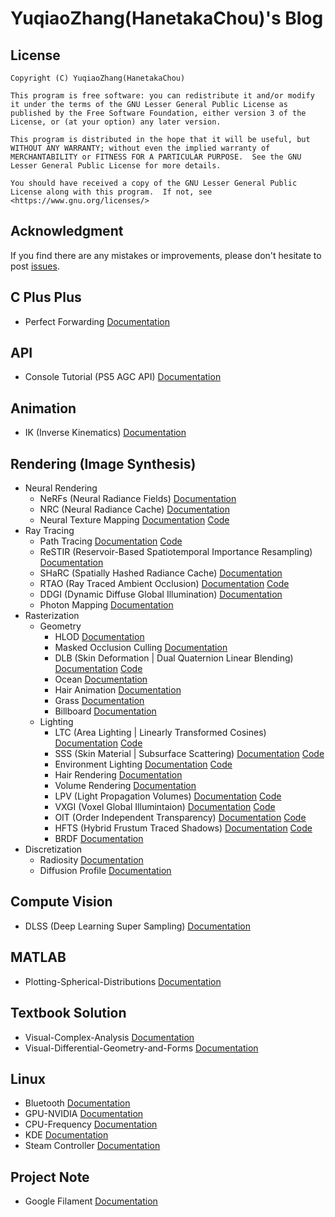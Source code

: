 # YuqiaoZhang(HanetakaChou)'s Blog  

## License  
```plaintext  
Copyright (C) YuqiaoZhang(HanetakaChou)

This program is free software: you can redistribute it and/or modify it under the terms of the GNU Lesser General Public License as published by the Free Software Foundation, either version 3 of the License, or (at your option) any later version.

This program is distributed in the hope that it will be useful, but WITHOUT ANY WARRANTY; without even the implied warranty of MERCHANTABILITY or FITNESS FOR A PARTICULAR PURPOSE.  See the GNU Lesser General Public License for more details.

You should have received a copy of the GNU Lesser General Public License along with this program.  If not, see <https://www.gnu.org/licenses/>
```  

## Acknowledgment  

If you find there are any mistakes or improvements, please don't hesitate to post [issues](https://github.com/HanetakaChou/hanetakachou.github.io/issues).  

## C Plus Plus  

- Perfect Forwarding [Documentation](./index.html?file=C-Plus-Plus/Perfect-Forwarding.md)  

## API  

- Console Tutorial (PS5 AGC API) [Documentation](./Console-Tutorial/index.html)  

## Animation  

- IK (Inverse Kinematics) [Documentation](./index.html?file=Animation/Inverse-Kinematics.md)  

## Rendering (Image Synthesis)  

- Neural Rendering
    - NeRFs (Neural Radiance Fields) [Documentation](./index.html?file=Rendering/Neural-Rendering/Neural-Radiance-Fields.md)  
    - NRC (Neural Radiance Cache) [Documentation](./index.html?file=Rendering/Neural-Rendering/Neural-Radiance-Cache.md)  
    - Neural Texture Mapping [Documentation](./index.html?file=Rendering/Neural-Rendering/Neural-Texture-Mapping.md) [Code](https://github.com/HanetakaChou/Neural-Texture-Mapping)          
- Ray Tracing  
    - Path Tracing [Documentation](./index.html?file=Rendering/Ray-Tracing/Path-Tracing.md)  [Code](https://github.com/HanetakaChou/Path-Tracing)      
    - ReSTIR (Reservoir-Based Spatiotemporal Importance Resampling) [Documentation](./index.html?file=Rendering/Ray-Tracing/Reservoir-Based-SpatioTemporal-Importance-Resampling.md)  
    - SHaRC (Spatially Hashed Radiance Cache) [Documentation](./index.html?file=Rendering/Ray-Tracing/Spatially-Hashed-Radiance-Cache.md)
    - RTAO (Ray Traced Ambient Occlusion) [Documentation](./index.html?file=Rendering/Ray-Tracing/Ray-Traced-Ambient-Occlusion.md) [Code](https://github.com/HanetakaChou/Ray-Traced-Ambient-Occlusion)  
    - DDGI (Dynamic Diffuse Global Illumination) [Documentation](./index.html?file=Rendering/Ray-Tracing/Dynamic-Diffuse-Global-Illumination.md)  
    - Photon Mapping [Documentation](./index.html?file=Rendering/Ray-Tracing/Photon-Mapping.md)  
- Rasterization  
    - Geometry  
        - HLOD [Documentation](./index.html?file=Rendering/Rasterization/Geometry/HLOD.md)  
        - Masked Occlusion Culling [Documentation](./index.html?file=Rendering/Rasterization/Geometry/Masked-Occlusion-Culling.md)  
        - DLB (Skin Deformation | Dual Quaternion Linear Blending) [Documentation](./index.html?file=Rendering/Rasterization/Geometry/Dual-Quaternion-Linear-Blending.md) [Code](https://github.com/HanetakaChou/Dual-Quaternion-Linear-Blending)  
        - Ocean [Documentation](./index.html?file=Rendering/Rasterization/Geometry/Ocean.md)  
        - Hair Animation [Documentation](./index.html?file=Rendering/Rasterization/Geometry/Hair-Animation.md)  
        - Grass [Documentation](./index.html?file=Rendering/Rasterization/Geometry/Grass.md)  
        - Billboard [Documentation](./index.html?file=Rendering/Rasterization/Geometry/Billboard.md)  
    - Lighting  
        - LTC (Area Lighting | Linearly Transformed Cosines) [Documentation](./index.html?file=Rendering/Rasterization/Lighting/Linearly-Transformed-Cosines.md) [Code](https://github.com/HanetakaChou/Linearly-Transformed-Cosines)    
        - SSS (Skin Material | Subsurface Scattering) [Documentation](./index.html?file=Rendering/Rasterization/Lighting/Subsurface-Scattering.md) [Code](https://github.com/HanetakaChou/Subsurface-Scattering)  
        - Environment Lighting [Documentation](./index.html?file=Rendering/Rasterization/Lighting/Environment-Lighting.md) [Code](https://github.com/HanetakaChou/Environment-Lighting)  
        - Hair Rendering [Documentation](./index.html?file=Rendering/Rasterization/Lighting/Hair-Rendering.md)  
        - Volume Rendering [Documentation](./index.html?file=Rendering/Rasterization/Lighting/Volume-Rendering.md)  
        - LPV (Light Propagation Volumes) [Documentation](./index.html?file=Rendering/Rasterization/Lighting/Light-Propagation-Volumes.md) [Code](https://github.com/HanetakaChou/Light-Propagation-Volumes)  
        - VXGI (Voxel Global Illumintaion) [Documentation](./index.html?file=Rendering/Rasterization/Lighting/Voxel-Global-Illumintaion.md) [Code](https://github.com/HanetakaChou/Voxel-Global-Illumintaion)  
        - OIT (Order Independent Transparency) [Documentation](./index.html?file=Rendering/Rasterization/Lighting/Order-Independent-Transparency.md) [Code](https://github.com/HanetakaChou/Order-Independent-Transparency)  
        - HFTS (Hybrid Frustum Traced Shadows) [Documentation](./index.html?file=Rendering/Rasterization/Lighting/Hybrid-Frustum-Traced-Shadows.md) [Code](https://github.com/HanetakaChou/Hybrid-Frustum-Traced-Shadows)  
        - BRDF [Documentation](./index.html?file=Rendering/Rasterization/Lighting/BRDF.md)    
- Discretization  
    - Radiosity [Documentation](./index.html?file=Rendering/Discretization/Radiosity.md)  
    - Diffusion Profile [Documentation](./index.html?file=Rendering/Discretization/Diffusion-Profile.md)  

## Compute Vision

- DLSS (Deep Learning Super Sampling) [Documentation](./index.html?file=Compute-Vision/Deep-Learning-Super-Sampling.md)  

## MATLAB  

- Plotting-Spherical-Distributions [Documentation](./index.html?file=MATLAB/Plotting-Spherical-Distributions.md)  

## Textbook Solution  

- Visual-Complex-Analysis [Documentation](./index.html?file=Textbook-Solution/Visual-Complex-Analysis.md)  
- Visual-Differential-Geometry-and-Forms [Documentation](./index.html?file=Textbook-Solution/Visual-Differential-Geometry-and-Forms.md)  

## Linux  

- Bluetooth [Documentation](./index.html?file=Linux/Bluetooth.md)  
- GPU-NVIDIA [Documentation](./index.html?file=Linux/GPU-NVIDIA.md)  
- CPU-Frequency [Documentation](./index.html?file=Linux/CPU-Frequency.md)  
- KDE [Documentation](./index.html?file=Linux/KDE.md)  
- Steam Controller [Documentation](./index.html?file=Linux/Steam-Controller.md)  

## Project Note  

- Google Filament [Documentation](./index.html?file=Project-Note/Google-Filament.md)  
